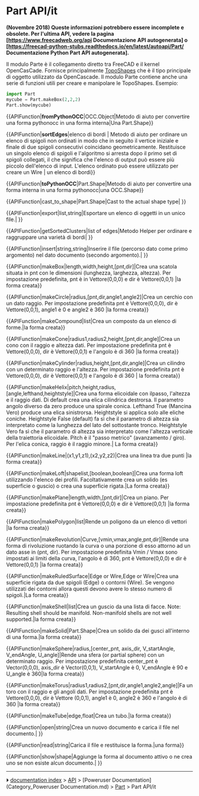 # Part API/it
**(Novembre 2018) Queste informazioni potrebbero essere incomplete e obsolete. Per l'ultima API, vedere la pagina [https://www.freecadweb.org/api Documentazione API autogenerata] o [https://freecad-python-stubs.readthedocs.io/en/latest/autoapi/Part/ Documentazione Python Part API autogenerata].**

Il modulo Parte è il collegamento diretto tra FreeCAD e il kernel OpenCasCade. Fornisce principalmente [TopoShapes](TopoShape_API/it.md) che è il tipo principale di oggetto utilizzato da OpenCascade. Il modulo Parte contiene anche una serie di funzioni utili per creare e manipolare le TopoShapes. Esempio: 
```python
import Part
mycube = Part.makeBox(2,2,2)
Part.show(mycube)
```


{{APIFunction|__fromPythonOCC__|OCC.Object|Metodo di aiuto per convertire una forma pythonocc in una forma interna|Una Part.Shape}}


{{APIFunction|__sortEdges__|elenco di bordi | Metodo di aiuto per ordinare un elenco di spigoli non ordinati in modo che in seguito il vertice iniziale e finale di due spigoli consecutivi coincidano geometricamente. Restituisce un singolo elenco di spigoli e l'algoritmo si arresta dopo il primo set di spigoli collegati, il che significa che l'elenco di output può essere più piccolo dell'elenco di input. L'elenco ordinato può essere utilizzato per creare un Wire | un elenco di bordi}}


{{APIFunction|__toPythonOCC__|Part.Shape|Metodo di aiuto per convertire una forma interna in una forma pythonocc|una OCC.Shape}}


{{APIFunction|cast_to_shape|Part.Shape|Cast to the actual shape type| }}


{{APIFunction|export|list,string|Esportare un elenco di oggetti in un unico file.| }}


{{APIFunction|getSortedClusters|list of edges|Metodo Helper per ordinare e raggruppare una varietà di bordi| }}


{{APIFunction|insert|string,string|Inserire il file (percorso dato come primo argomento) nel dato documento (secondo argomento).| }}


{{APIFunction|makeBox|length,width,height,[pnt,dir]|Crea una scatola situata in pnt con le dimensioni (lunghezza, larghezza, altezza). Per impostazione predefinita, pnt è in Vettore(0,0,0) e dir è Vettore(0,0,1) |la forma creata}}


{{APIFunction|makeCircle|radius,[pnt,dir,angle1,angle2]|Crea un cerchio con un dato raggio. Per impostazione predefinita pnt  è Vettore(0,0,0), dir è Vettore(0,0,1), angle1 è 0 e angle2 è 360 |la forma creata}}


{{APIFunction|makeCompound|list|Crea un composto da un elenco di forme.|la forma creata}}


{{APIFunction|makeCone|radius1,radius2,height,[pnt,dir,angle]|Crea un cono con il raggio e altezza dati. Per impostazione predefinita pnt è Vettore(0,0,0), dir è Vettore(0,0,1) e l'angolo è di 360 |la forma creata}}


{{APIFunction|makeCylinder|radius,height,[pnt,dir,angle]|Crea un cilindro con un determinato raggio e l'altezza. Per impostazione predefinita pnt è Vettore(0,0,0), dir è Vettore(0,0,1) e l'angolo è di 360 | la forma creata}}


{{APIFunction|makeHelix|pitch,height,radius,[angle,lefthand,heightstyle]|Crea una forma elicoidale con ilpasso, l'altezza e il raggio dati. Di default crea una elica cilindrica destrorsa. Il parametro angolo diverso da zero produce una spirale conica. Lefthand True (Mancina Vero) produce una elica sinistrorsa. Heightstyle si applica solo alle eliche coniche. Heightstyle False (default) fa sì che il parametro di altezza sia interpretato come la lunghezza del lato del sottostante tronco. Heightstyle Vero fa sì che il parametro di altezza sia interpretato come l'altezza verticale della traiettoria elicoidale. Pitch è il "passo metrico" (avanzamento / giro). Per l'elica conica, raggio è il raggio minore.| La forma creata}}


{{APIFunction|makeLine|(x1,y1,z1),(x2,y2,z2)|Crea una linea tra due punti |la forma creata}}


{{APIFunction|makeLoft|shapelist<profiles>,[boolean<solid>,boolean<ruled>]|Crea una forma loft utilizzando l'elenco dei profili. Facoltativamente crea un solido (es superficie o guscio) o crea una superficie rigata.|La forma creata}}


{{APIFunction|makePlane|length,width,[pnt,dir]|Crea un piano. Per impostazione predefinita pnt è Vettore(0,0,0) e dir è Vettore(0,0,1) |la forma creata}}


{{APIFunction|makePolygon|list|Rende un poligono da un elenco di vettori |la forma creata}}


{{APIFunction|makeRevolution|Curve,[vmin,vmax,angle,pnt,dir]|Rende una forma di rivoluzione ruotando la curva o una porzione di esso attorno ad un dato asse in (pnt, dir). Per impostazione predefinita Vmin / Vmax sono impostati ai limiti della curva, l'angolo è di 360, pnt è Vettore(0,0,0) e dir è Vettore(0,0,1) |la forma creata}}


{{APIFunction|makeRuledSurface|Edge or Wire,Edge or Wire|Crea una superficie rigata da due spigoli (Edge) o contorni (Wire). Se vengono utilizzati dei contorni allora questi devono avere lo stesso numero di spigoli.|La forma creata}}


{{APIFunction|makeShell|list|Crea un guscio da una lista di facce. Note: Resulting shell should be manifold.   Non-manifold shells are not well supported.|la forma creata}}


{{APIFunction|makeSolid|Part.Shape|Crea un solido da dei gusci all'interno di una forma.|la forma creata}}


{{APIFunction|makeSphere|radius,[center_pnt, axis_dir, V_startAngle, V_endAngle, U_angle]|Rende una sfera (or partial sphere) con un determinato raggio. Per impostazione predefinita center_pnt è Vector(0,0,0), axis_dir è Vector(0,0,1), V_startAngle è 0, V_endAngle è 90 e U_angle è 360|la forma creata}}


{{APIFunction|makeTorus|radius1,radius2,[pnt,dir,angle1,angle2,angle]|Fa un toro con il raggio e gli angoli dati. Per impostazione predefinita pnt è Vettore(0,0,0), dir è Vettore (0,0,1), angle1 è 0, angle2 è 360 e l'angolo è di 360 |la forma creata}}


{{APIFunction|makeTube|edge,float|Crea un tubo.|la forma creata}}


{{APIFunction|open|string|Crea un nuovo documento e carica il file nel documento.| }}


{{APIFunction|read|string|Carica il file e restituisce la forma.|una forma}}


{{APIFunction|show|shape|Aggiunge la forma al documento attivo o ne crea uno se non esiste alcun documento.| }}



---
⏵ [documentation index](../README.md) > [API](Category_API.md) > [Poweruser Documentation](Category_Poweruser Documentation.md) > [Part](Part_Workbench.md) > Part API/it

